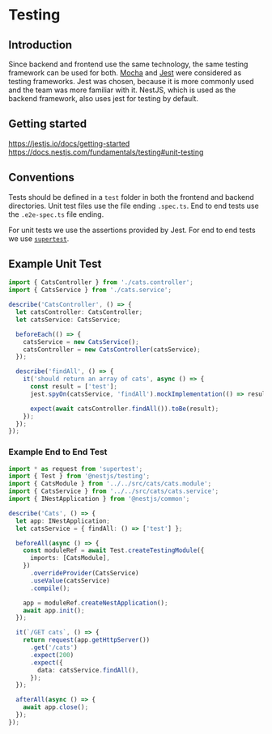 # Testing

## Introduction

Since backend and frontend use the same technology, the same testing framework can be used for both. [Mocha](https://github.com/mochajs/mocha) and [Jest](https://github.com/jestjs/jest) were considered as testing frameworks. Jest was chosen, because it is more commonly used and the team was more familiar with it. NestJS, which is used as the backend framework, also uses jest for testing by default.

## Getting started

<https://jestjs.io/docs/getting-started>
<https://docs.nestjs.com/fundamentals/testing#unit-testing>

## Conventions

Tests should be defined in a `test` folder in both the frontend and backend directories. Unit test files use the file ending `.spec.ts`. End to end tests use the `.e2e-spec.ts` file ending.

For unit tests we use the assertions provided by Jest. For end to end tests we use [`supertest`](https://github.com/ladjs/supertest).

## Example Unit Test

```ts
import { CatsController } from './cats.controller';
import { CatsService } from './cats.service';

describe('CatsController', () => {
  let catsController: CatsController;
  let catsService: CatsService;

  beforeEach(() => {
    catsService = new CatsService();
    catsController = new CatsController(catsService);
  });

  describe('findAll', () => {
    it('should return an array of cats', async () => {
      const result = ['test'];
      jest.spyOn(catsService, 'findAll').mockImplementation(() => result);

      expect(await catsController.findAll()).toBe(result);
    });
  });
});
```

### Example End to End Test

```ts
import * as request from 'supertest';
import { Test } from '@nestjs/testing';
import { CatsModule } from '../../src/cats/cats.module';
import { CatsService } from '../../src/cats/cats.service';
import { INestApplication } from '@nestjs/common';

describe('Cats', () => {
  let app: INestApplication;
  let catsService = { findAll: () => ['test'] };

  beforeAll(async () => {
    const moduleRef = await Test.createTestingModule({
      imports: [CatsModule],
    })
      .overrideProvider(CatsService)
      .useValue(catsService)
      .compile();

    app = moduleRef.createNestApplication();
    await app.init();
  });

  it(`/GET cats`, () => {
    return request(app.getHttpServer())
      .get('/cats')
      .expect(200)
      .expect({
        data: catsService.findAll(),
      });
  });

  afterAll(async () => {
    await app.close();
  });
});
```
